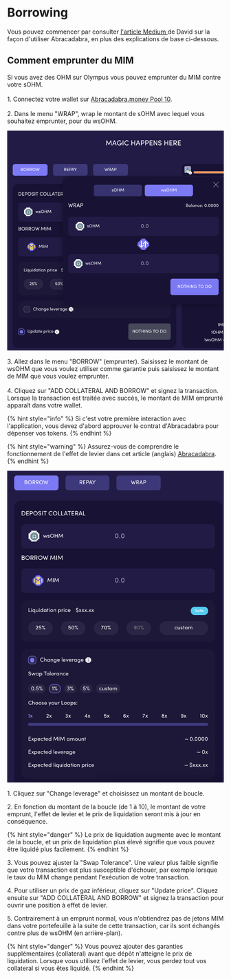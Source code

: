 # Borrowing

Vous pouvez commencer par consulter [l'article Medium ](https://davidgmi.medium.com/how-to-cast-a-magic-spell-to-your-ohm-and-3-3-strategy-using-abracadabra-money-45fc6187f281)de David sur la façon d'utiliser Abracadabra, en plus des explications de base ci-dessous.

## Comment emprunter du MIM

Si vous avez des OHM sur Olympus vous pouvez emprunter du MIM contre votre sOHM.\
\
1\. Connectez votre wallet sur [Abracadabra.money Pool 10](https://abracadabra.money/pool/10).\
\
2\. Dans le menu "WRAP", wrap le montant de sOHM avec lequel vous souhaitez emprunter, pour du wsOHM.&#x20;

![](<../../.gitbook/assets/screen-shot-2021-08-29-at-4.10.42-pm (1).png>)

3\. Allez dans le menu "BORROW" (emprunter). Saisissez le montant de wsOHM que vous voulez utiliser comme garantie puis saisissez le montant de MIM que vous voulez emprunter. \
\
4\. Cliquez sur "ADD COLLATERAL AND BORROW" et signez la transaction. Lorsque la transaction est traitée avec succès, le montant de MIM emprunté apparaît dans votre wallet.

{% hint style="info" %}
Si c'est votre première interaction avec l'application, vous devez d'abord approuver le contrat d'Abracadabra pour dépenser vos tokens.
{% endhint %}

{% hint style="warning" %}
Assurez-vous de comprendre le fonctionnement de l'effet de levier dans cet article (anglais) [Abracadabra](https://docs.abracadabra.money/intro/leveraged-positions).
{% endhint %}

![](<../../.gitbook/assets/screen-shot-2021-08-29-at-4.10.54-pm (1) (1).png>)

1\. Cliquez sur "Change leverage" et choisissez un montant de boucle.

2\. En fonction du montant de la boucle (de 1 à 10), le montant de votre emprunt, l'effet de levier et le prix de liquidation seront mis à jour en conséquence.

{% hint style="danger" %}
Le prix de liquidation augmente avec le montant de la boucle, et un prix de liquidation plus élevé signifie que vous pouvez être liquidé plus facilement.
{% endhint %}

3\. Vous pouvez ajuster la "Swap Tolerance". Une valeur plus faible signifie que votre transaction est plus susceptible d'échouer, par exemple lorsque le taux du MIM change pendant l'exécution de votre transaction.

4\. Pour utiliser un prix de gaz inférieur, cliquez sur "Update price". Cliquez ensuite sur "ADD COLLATERAL AND BORROW" et signez la transaction pour ouvrir une position à effet de levier.

5\. Contrairement à un emprunt normal, vous n'obtiendrez pas de jetons MIM dans votre portefeuille à la suite de cette transaction, car ils sont échangés contre plus de wsOHM (en arrière-plan).

{% hint style="danger" %}
Vous pouvez ajouter des garanties supplémentaires (collateral) avant que dépôt n'atteigne le prix de liquidation. Lorsque vous utilisez l'effet de levier, vous perdez tout vos collateral si vous êtes liquidé.
{% endhint %}
